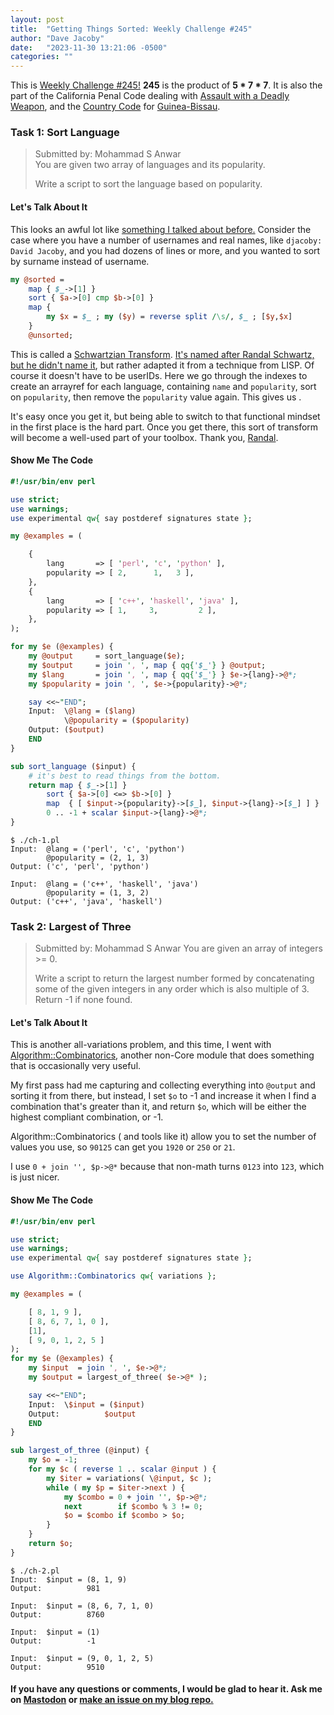 ```yaml
---
layout: post
title:  "Getting Things Sorted: Weekly Challenge #245"
author: "Dave Jacoby"
date:   "2023-11-30 13:21:06 -0500"
categories: ""
---
```


This is [Weekly Challenge #245!](https://theweeklychallenge.org/blog/perl-weekly-challenge-245/) **245** is the product of **5 * 7 * 7**. It is also the part of the California Penal Code dealing with [Assault with a Deadly Weapon](https://leginfo.legislature.ca.gov/faces/codes_displaySection.xhtml?lawCode=PEN&sectionNum=245), and the [Country Code](https://en.wikipedia.org/wiki/Telephone_numbers_in_Guinea-Bissau) for [Guinea-Bissau](https://en.wikipedia.org/wiki/Guinea-Bissau).


### Task 1: Sort Language
>
> Submitted by: Mohammad S Anwar  
> You are given two array of languages and its popularity.  
>
> Write a script to sort the language based on popularity.  

#### Let's Talk About It

This looks an awful lot like [something I talked about before.](https://jacoby.github.io/javascript/2018/11/07/schwartzian-transforms-in-javascript.html) Consider the case where you have a number of usernames and real names, like `djacoby: David Jacoby`, and you had dozens of lines or more, and you wanted to sort by surname instead of username.

```perl
my @sorted = 
    map { $_->[1] }
    sort { $a->[0] cmp $b->[0] }
    map { 
        my $x = $_ ; my ($y) = reverse split /\s/, $_ ; [$y,$x] 
    } 
    @unsorted;
```

This is called a [Schwartzian Transform](https://en.wikipedia.org/wiki/Schwartzian_transform). [It's named after Randal Schwartz, but he didn't name it](https://www.perl.com/article/the-history-of-the-schwartzian-transform/), but rather adapted it from a technique from LISP. Of course it doesn't have to be userIDs. Here we go through the indexes to create an arrayref for each language, containing `name` and `popularity`, sort on `popularity`, then remove the `popularity` value again. This gives us .

It's easy once you get it, but being able to switch to that functional mindset in the first place is the hard part. Once you get there, this sort of transform will become a well-used part of your toolbox. Thank you, [Randal](http://www.stonehenge.com/merlyn/).

#### Show Me The Code

```perl
#!/usr/bin/env perl

use strict;
use warnings;
use experimental qw{ say postderef signatures state };

my @examples = (

    {
        lang       => [ 'perl', 'c', 'python' ],
        popularity => [ 2,      1,   3 ],
    },
    {
        lang       => [ 'c++', 'haskell', 'java' ],
        popularity => [ 1,     3,         2 ],
    },
);

for my $e (@examples) {
    my @output     = sort_language($e);
    my $output     = join ', ', map { qq{'$_'} } @output;
    my $lang       = join ', ', map { qq{'$_'} } $e->{lang}->@*;
    my $popularity = join ', ', $e->{popularity}->@*;

    say <<~"END";
    Input:  \@lang = ($lang)
            \@popularity = ($popularity)
    Output: ($output)
    END
}

sub sort_language ($input) {
    # it's best to read things from the bottom.
    return map { $_->[1] }                                              # stripping popularity and returning the list of names
        sort { $a->[0] <=> $b->[0] }                                    # sorting the arrayrefs by popularity
        map  { [ $input->{popularity}->[$_], $input->{lang}->[$_] ] }   # creating the arrayrefs
        0 .. -1 + scalar $input->{lang}->@*;                            # looping through the array indexes
}
```

```text
$ ./ch-1.pl
Input:  @lang = ('perl', 'c', 'python')
        @popularity = (2, 1, 3)
Output: ('c', 'perl', 'python')

Input:  @lang = ('c++', 'haskell', 'java')
        @popularity = (1, 3, 2)
Output: ('c++', 'java', 'haskell')
```

### Task 2: Largest of Three
>
> Submitted by: Mohammad S Anwar
> You are given an array of integers >= 0.
>
> Write a script to return the largest number formed by concatenating some of the given integers in any order which is also multiple of 3. Return -1 if none found.

#### Let's Talk About It

This is another all-variations problem, and this time, I went with [Algorithm::Combinatorics](https://metacpan.org/pod/Algorithm::Combinatorics), another non-Core module that does something that is occasionally very useful.

My first pass had me capturing and collecting everything into `@output` and sorting it from there, but instead, I set `$o` to -1 and increase it when I find a combination that's greater than it, and return `$o`, which will be either the highest compliant combination, or -1.

Algorithm::Combinatorics ( and tools like it) allow you to set the number of values you use, so `90125` can get you `1920` or `250` or `21`. 

I use `0 + join '', $p->@*` because that non-math turns `0123` into `123`, which is just nicer.

#### Show Me The Code

```perl
#!/usr/bin/env perl

use strict;
use warnings;
use experimental qw{ say postderef signatures state };

use Algorithm::Combinatorics qw{ variations };

my @examples = (

    [ 8, 1, 9 ],
    [ 8, 6, 7, 1, 0 ],
    [1],
    [ 9, 0, 1, 2, 5 ]
);
for my $e (@examples) {
    my $input  = join ', ', $e->@*;
    my $output = largest_of_three( $e->@* );

    say <<~"END";
    Input:  \$input = ($input)
    Output:          $output
    END
}

sub largest_of_three (@input) {
    my $o = -1;
    for my $c ( reverse 1 .. scalar @input ) {
        my $iter = variations( \@input, $c );
        while ( my $p = $iter->next ) {
            my $combo = 0 + join '', $p->@*;
            next        if $combo % 3 != 0;
            $o = $combo if $combo > $o;
        }
    }
    return $o;
}
```

```text
$ ./ch-2.pl
Input:  $input = (8, 1, 9)
Output:          981

Input:  $input = (8, 6, 7, 1, 0)
Output:          8760

Input:  $input = (1)
Output:          -1

Input:  $input = (9, 0, 1, 2, 5)
Output:          9510
```

#### If you have any questions or comments, I would be glad to hear it. Ask me on [Mastodon](https://mastodon.xyz/@jacobydave) or [make an issue on my blog repo.](https://github.com/jacoby/jacoby.github.io)

